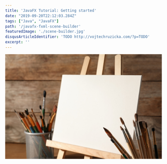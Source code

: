 ```yaml
---
title: 'JavaFX Tutorial: Getting started'
date: "2019-09-20T22:12:03.284Z"
tags: ["Java", "JavaFX"]
path: '/javafx-fxml-scene-builder'
featuredImage: './scene-builder.jpg'
disqusArticleIdentifier: 'TODO http://vojtechruzicka.com/?p=TODO'
excerpt: ''
---
```


![FXML and Scene Builder](scene-builder.jpg)